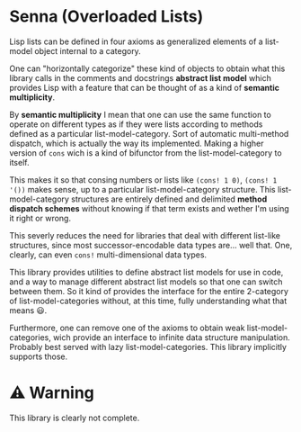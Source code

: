 # Senna (Overloaded Lists)

Lisp lists can be defined in four axioms as generalized elements of a list-model object internal to a category.

One can "horizontally categorize" these kind of objects to obtain what this library calls in the comments and docstrings **abstract list model** which provides Lisp with a feature that can be thought of as a kind of **semantic multiplicity**.

By **semantic multiplicity** I mean that one can use the same function to operate on different types as if they were lists according to methods defined as a particular list-model-category. Sort of automatic multi-method dispatch, which is actually the way its implemented. Making a higher version of `cons` wich is a kind of bifunctor from the list-model-category to itself.

This makes it so that consing numbers or lists like `(cons! 1 0)`, `(cons! 1 '())` makes sense, up to a particular list-model-category structure. This list-model-category structures are entirely defined and delimited **method dispatch schemes** without knowing if that term exists and wether I'm using it right or wrong.

This severly reduces the need for libraries that deal with different list-like structures, since most successor-encodable data types are... well that. One, clearly, can even `cons!` multi-dimensional data types.

This library provides utilities to define abstract list models for use in code, and a way to manage different abstract list models so that one can switch between them. So it kind of provides the interface for the entire 2-category of list-model-categories without, at this time, fully understanding what that means 😃.

Furthermore, one can remove one of the axioms to obtain weak list-model-categories, wich provide an interface to infinite data structure manipulation. Probably best served with lazy list-model-categories. This library implicitly supports those.

# ⚠️ Warning

This library is clearly not complete.
